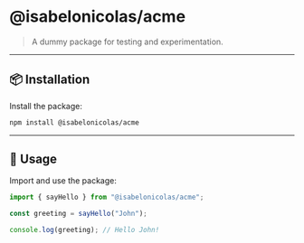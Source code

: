 # @isabelonicolas/acme

> A dummy package for testing and experimentation.

---

## 📦 Installation

Install the package:

```bash
npm install @isabelonicolas/acme
```

---

## 🚀 Usage

Import and use the package:

```ts
import { sayHello } from "@isabelonicolas/acme";

const greeting = sayHello("John");

console.log(greeting); // Hello John!
```
